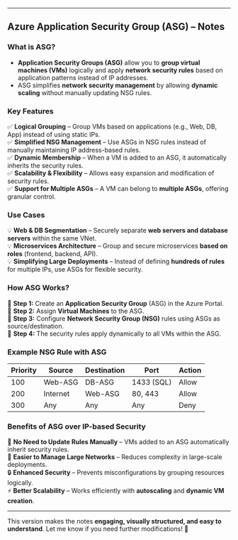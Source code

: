 
---

## **Azure Application Security Group (ASG) – Notes**  

### **What is ASG?**  
- **Application Security Groups (ASG)** allow you to **group virtual machines (VMs)** logically and apply **network security rules** based on application patterns instead of IP addresses.  
- ASG simplifies **network security management** by allowing **dynamic scaling** without manually updating NSG rules.  

### **Key Features**  
✅ **Logical Grouping** – Group VMs based on applications (e.g., Web, DB, App) instead of using static IPs.  
✅ **Simplified NSG Management** – Use ASGs in NSG rules instead of manually maintaining IP address-based rules.  
✅ **Dynamic Membership** – When a VM is added to an ASG, it automatically inherits the security rules.  
✅ **Scalability & Flexibility** – Allows easy expansion and modification of security rules.  
✅ **Support for Multiple ASGs** – A VM can belong to **multiple ASGs**, offering granular control.  

### **Use Cases**  
💡 **Web & DB Segmentation** – Securely separate **web servers and database servers** within the same VNet.  
💡 **Microservices Architecture** – Group and secure microservices **based on roles** (frontend, backend, API).  
💡 **Simplifying Large Deployments** – Instead of defining **hundreds of rules** for multiple IPs, use ASGs for flexible security.  

### **How ASG Works?**  
🔹 **Step 1:** Create an **Application Security Group** (ASG) in the Azure Portal.  
🔹 **Step 2:** Assign **Virtual Machines** to the ASG.  
🔹 **Step 3:** Configure **Network Security Group (NSG)** rules using ASGs as source/destination.  
🔹 **Step 4:** The security rules apply dynamically to all VMs within the ASG.  

### **Example NSG Rule with ASG**  
| Priority | Source | Destination | Port | Action |  
|----------|--------|-------------|------|--------|  
| 100      | Web-ASG | DB-ASG | 1433 (SQL) | Allow |  
| 200      | Internet | Web-ASG | 80, 443 | Allow |  
| 300      | Any | Any | Any | Deny |  

### **Benefits of ASG over IP-based Security**  
🚀 **No Need to Update Rules Manually** – VMs added to an ASG automatically inherit security rules.  
🔄 **Easier to Manage Large Networks** – Reduces complexity in large-scale deployments.  
🔒 **Enhanced Security** – Prevents misconfigurations by grouping resources logically.  
⚡ **Better Scalability** – Works efficiently with **autoscaling** and **dynamic VM creation**.  

---

This version makes the notes **engaging, visually structured, and easy to understand**. Let me know if you need further modifications! 🚀